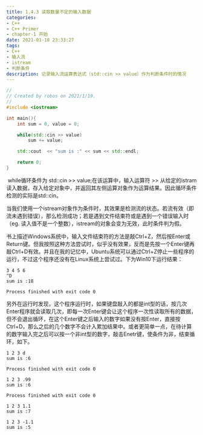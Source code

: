 ```yaml
---
title: 1.4.3 读取数量不定的输入数据
categories: 
- C++
- C++ Primer
- chapter-1 开始
date: 2021-01-18 23:33:27
tags: 
- C++
- 输入流
- istream
- 判断条件
description: 记录输入流运算表达式（std::cin >> value）作为判断条件时的情况
---
```




```c++
//
// Created by robos on 2021/1/19.
//
#include <iostream>

int main(){
    int sum = 0, value = 0;

    while(std::cin >> value)
        sum += value;

    std::cout  << "sum is :" << sum << std::endl;

    return 0;
}
```

​	while循环条件为 std::cin >> value;在该运算中，输入运算符 >> 从给定的istram读入数据，存入给定对象中，并返回其左侧运算对象作为运算结果。因此循环条件检测的实际是std::cin。

​	当我们使用一个istream对象作为条件时，其效果是检测流的状态。若流有效（即流未遇到错误），那么检测成功；若是遇到文件结束符或是遇到一个错误输入时（eg. 读入值不是一个整数），istream的对象会变为无效，此时条件判为假。

​	书上描述Windows系统中，输入文件结束符的方法是敲Ctrl+Z，然后按Enter或Return键。但我按照这种方法尝试时，似乎没有效果，反而是先按一个Enter键再敲Ctrl+D有效。并且在我的记忆中，Ubuntu系统可以通过Ctrl+Z停止一些程序的运行，不过这个程序还没有在Linux系统上尝试过。下为Win10下运行结果：

```shell
3 4 5 6
^D
sum is :18

Process finished with exit code 0
```

​	另外在运行时发现，这个程序运行时，如果键盘敲入的都是int型的话，按几次Enter程序就会读取几次，即每一次Enter键会让这个程序一次性读取所有的数据，但不会退出循环，在这个Enter键之后输入的数字如果没有按Enter，直接按Ctrl+D，那么之后的几个数字不会计入累加结果中。或者更简单一点，在待计算的数字输入完之后可以按一个非int型的数字，敲击Enetr键，使条件为非，结束循环，如下。

```shell
1 2 3 d
sum is :6

Process finished with exit code 0

1 2 3 .99
sum is :6

Process finished with exit code 0

1 2 3 1.1
sum is :7

1 2 3 -1.1
sum is :5
```

